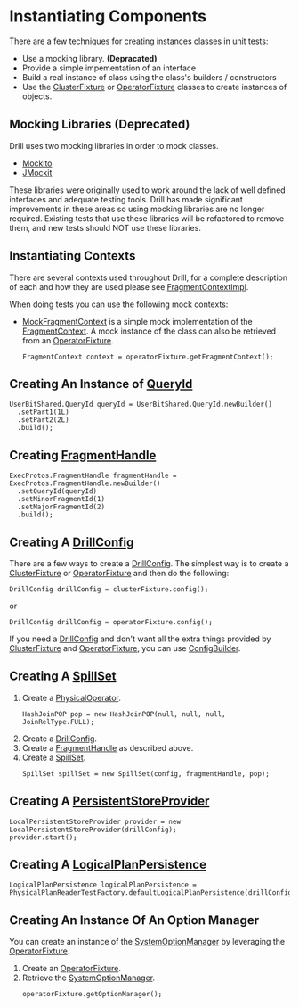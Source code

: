 # Instantiating Components

There are a few techniques for creating instances classes in unit tests:

* Use a mocking library. **(Depracated)**
* Provide a simple impementation of an interface
* Build a real instance of class using the class's builders / constructors
* Use the [ClusterFixture](ClusterFixture.md) or [OperatorFixture](OperatorFixture.md) classes to create instances of objects.

## Mocking Libraries (Deprecated)

Drill uses two mocking libraries in order to mock classes.

* [Mockito](http://site.mockito.org)
* [JMockit](http://jmockit.github.io/tutorial.html)

These libraries were originally used to work around the lack of well defined interfaces and adequate testing tools. Drill has made significant improvements in these areas
so using mocking libraries are no longer required. Existing tests that use these libraries will be refactored to remove them, and new tests should NOT use these libraries.

## Instantiating Contexts

There are several contexts used throughout Drill, for a complete description of each and how
they are used please see [FragmentContextImpl](../../exec/java-exec/src/main/java/org/apache/drill/exec/ops/FragmentContextImpl.java).

When doing tests you can use the following mock contexts:

  * [MockFragmentContext](../../exec/java-exec/src/test/java/org/apache/drill/test/OperatorFixture.java) is a simple mock implementation of
    the [FragmentContext](../../exec/java-exec/src/main/java/org/apache/drill/exec/ops/FragmentContext.java). A mock instance of the class can also be retrieved from an
    [OperatorFixture](OperatorFixture.md).
    ```
    FragmentContext context = operatorFixture.getFragmentContext();
    ```

## Creating An Instance of [QueryId](../../protocol/src/main/java/org/apache/drill/exec/proto/beans/QueryId.java)

```
UserBitShared.QueryId queryId = UserBitShared.QueryId.newBuilder()
  .setPart1(1L)
  .setPart2(2L)
  .build();
```

## Creating [FragmentHandle](../../protocol/src/main/java/org/apache/drill/exec/proto/beans/FragmentHandle.java)

```
ExecProtos.FragmentHandle fragmentHandle = ExecProtos.FragmentHandle.newBuilder()
  .setQueryId(queryId)
  .setMinorFragmentId(1)
  .setMajorFragmentId(2)
  .build();
```

## Creating A [DrillConfig](../../common/src/main/java/org/apache/drill/common/config/DrillConfig.java)

There are a few ways to create a [DrillConfig](../../common/src/main/java/org/apache/drill/common/config/DrillConfig.java). The simplest way is to
 create a [ClusterFixture](ClusterFixture.md) or [OperatorFixture](OperatorFixture.md) and then do the following:

```
DrillConfig drillConfig = clusterFixture.config();
```

or

```
DrillConfig drillConfig = operatorFixture.config();
```

If you need a [DrillConfig](../../common/src/main/java/org/apache/drill/common/config/DrillConfig.java) and don't want all the extra things provided
by [ClusterFixture](ClusterFixture.md) and [OperatorFixture](OperatorFixture.md), you can use
[ConfigBuilder](../../exec/java-exec/src/test/java/org/apache/drill/test/ConfigBuilder.java).

## Creating A [SpillSet](../../exec/java-exec/src/main/java/org/apache/drill/exec/physical/impl/spill/SpillSet.java)

 1. Create a [PhysicalOperator](../../exec/java-exec/src/main/java/org/apache/drill/exec/physical/base/PhysicalOperator.java).
    ```
    HashJoinPOP pop = new HashJoinPOP(null, null, null, JoinRelType.FULL);
    ```
 1. Create a [DrillConfig](../../common/src/main/java/org/apache/drill/common/config/DrillConfig.java).
 1. Create a [FragmentHandle](../../protocol/src/main/java/org/apache/drill/exec/proto/beans/FragmentHandle.java) as described above.
 1. Create a [SpillSet](../../exec/java-exec/src/main/java/org/apache/drill/exec/physical/impl/spill/SpillSet.java).
    ```
    SpillSet spillSet = new SpillSet(config, fragmentHandle, pop);
    ```
 
## Creating A [PersistentStoreProvider](../../exec/java-exec/src/main/java/org/apache/drill/exec/store/sys/PersistentStoreProvider.java)

```
LocalPersistentStoreProvider provider = new LocalPersistentStoreProvider(drillConfig);
provider.start();
```
 
## Creating A [LogicalPlanPersistence](../../logical/src/main/java/org/apache/drill/common/config/LogicalPlanPersistence.java)

```
LogicalPlanPersistence logicalPlanPersistence = PhysicalPlanReaderTestFactory.defaultLogicalPlanPersistence(drillConfig);
```

## Creating An Instance Of An Option Manager

You can create an instance of the [SystemOptionManager](../../exec/java-exec/src/main/java/org/apache/drill/exec/server/options/SystemOptionManager.java) by leveraging the
[OperatorFixture](OperatorFixture.md).

 1. Create an [OperatorFixture](OperatorFixture.md).
 1. Retrieve the [SystemOptionManager](../../exec/java-exec/src/main/java/org/apache/drill/exec/server/options/SystemOptionManager.java).
    ```
    operatorFixture.getOptionManager();
    ```
